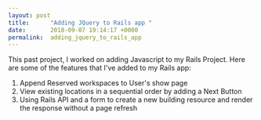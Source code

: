 ```yaml
---
layout: post
title:      "Adding JQuery to Rails app "
date:       2018-09-07 19:14:17 +0000
permalink:  adding_jquery_to_rails_app
---
```



This past project, I worked on adding Javascript to my Rails Project. Here are some of the features that I've added to my Rails app:

1. Append Reserved workspaces to User's show page
2. View existing locations in a sequential order by adding a Next Button
3. Using Rails API and a form to create a new building resource and render the response without a page refresh


